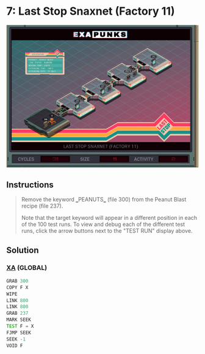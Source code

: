 # 7: Last Stop Snaxnet (Factory 11)
<div align='center'><img src='PB005.gif' /></div>

## Instructions
>﻿Remove the keyword ‗PEANUTS‗ (file 300) from the Peanut Blast recipe (file 237).
>
>Note that the target keyword will appear in a different position in each of the 100 test runs. To view and debug each of the different test runs, click the arrow buttons next to the "TEST RUN" display above.

## Solution

### [XA](XA.exa) (GLOBAL)
```asm
GRAB 300
COPY F X
WIPE
LINK 800
LINK 800
GRAB 237
MARK SEEK
TEST F = X
FJMP SEEK
SEEK -1
VOID F
```